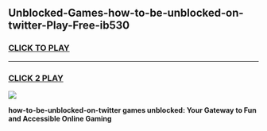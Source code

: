 
## Unblocked-Games-how-to-be-unblocked-on-twitter-Play-Free-ib530
<h3>
<a href="https://premium76.site?title=how-to-be-unblocked-on-twitter&ref=18A1">CLICK TO PLAY</a></h3>
<hr>

<h3>
<a href="https://premium76.site?title=how-to-be-unblocked-on-twitter&ref=18A1">CLICK 2 PLAY</a>
  
</h3>

<a href="https://premium76.site?title=how-to-be-unblocked-on-twitter&ref=18A1"><img src="https://clearcache.store/games.png"></a>


**how-to-be-unblocked-on-twitter games unblocked: Your Gateway to Fun and Accessible Online Gaming**
